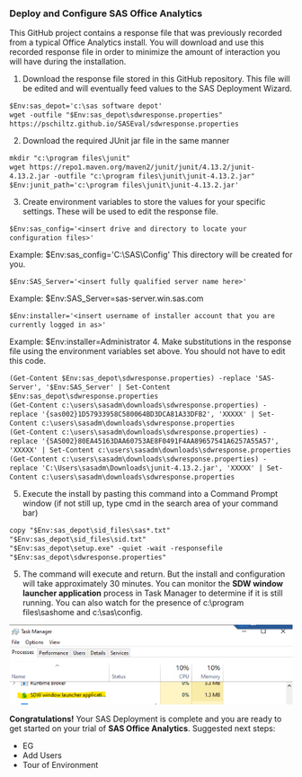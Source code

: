 ### Deploy and Configure SAS Office Analytics

This GitHub project contains a response file that was previously recorded from a typical Office Analytics install.  You will download and use this recorded response file in order to minimize the amount of interaction you will have during the installation.  

1.  Download the response file stored in this GitHub repository.  This file will be edited and will eventually feed values to the SAS Deployment Wizard.
```
$Env:sas_depot='c:\sas software depot'
wget -outfile "$Env:sas_depot\sdwresponse.properties" https://pschiltz.github.io/SASEval/sdwresponse.properties
```
2.  Download the required JUnit jar file in the same manner
```
mkdir "c:\program files\junit"
wget https://repo1.maven.org/maven2/junit/junit/4.13.2/junit-4.13.2.jar -outfile "c:\program files\junit\junit-4.13.2.jar"
$Env:junit_path='c:\program files\junit\junit-4.13.2.jar'
```
3.  Create environment variables to store the values for your specific settings.  These will be used to edit the response file.
```
$Env:sas_config='<insert drive and directory to locate your configuration files>'
```
Example: $Env:sas_config='C:\SAS\Config'
This directory will be created for you.
```
$Env:SAS_Server='<insert fully qualified server name here>'
```
Example:  $Env:SAS_Server=sas-server.win.sas.com
```
$Env:installer='<insert username of installer account that you are currently logged in as>'
```
Example:  $Env:installer=Administrator
4.  Make substitutions in the response file using the environment variables set above.  You should not have to edit this code.
```
(Get-Content $Env:sas_depot\sdwresponse.properties) -replace 'SAS-Server', '$Env:SAS_Server' | Set-Content $Env:sas_depot\sdwresponse.properties
(Get-Content c:\users\sasadm\downloads\sdwresponse.properties) -replace '{sas002}1D57933958C580064BD3DCA81A33DFB2', 'XXXXX' | Set-Content c:\users\sasadm\downloads\sdwresponse.properties
(Get-Content c:\users\sasadm\downloads\sdwresponse.properties) -replace '{SAS002}80EA45163DAA60753AE8F0491F4AA89657541A6257A55A57', 'XXXXX' | Set-Content c:\users\sasadm\downloads\sdwresponse.properties
(Get-Content c:\users\sasadm\downloads\sdwresponse.properties) -replace 'C:\Users\sasadm\Downloads\junit-4.13.2.jar', 'XXXXX' | Set-Content c:\users\sasadm\downloads\sdwresponse.properties
```
   
5.  Execute the install by pasting this command into a Command Prompt window (if not still up, type <kdb>cmd</kdb> in the search area of your command bar) 
```
copy "$Env:sas_depot\sid_files\sas*.txt" "$Env:sas_depot\sid_files\sid.txt"
"$Env:sas_depot\setup.exe" -quiet -wait -responsefile "$Env:sas_depot\sdwresponse.properties"
```
5.  The command will execute and return.  But the install and configuration will take approximately 30 minutes.  You can monitor the **SDW window launcher application** process in Task Manager to determine if it is still running.  You can also watch for the presence of c:\program files\sashome and c:\sas\config.
   
![](images/sdw.png)

**Congratulations!**  Your SAS Deployment is complete and you are ready to get started on your trial of **SAS Office Analytics**.
Suggested next steps:
* EG
* Add Users
* Tour of Environment
  

